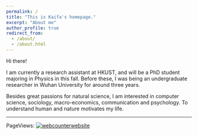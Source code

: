 ```yaml
---
permalink: /
title: "This is Kaifa's homepage."
excerpt: "About me"
author_profile: true
redirect_from: 
  - /about/
  - /about.html
---
```


Hi there!

I am currently a research assistant at HKUST, and will be a PhD student majoring in Physics in this fall. Before these, I was being an undergraduate researcher in Wuhan University for around three years.

Besides great passions for natural science, I am interested in computer science, sociology, macro-economics, communication and psychology. To understand human and nature motivates my life.

---

PageViews: <!-- hitwebcounter Code START -->
<a href="https://www.hitwebcounter.com" target="_blank">
<img src="https://hitwebcounter.com/counter/counter.php?page=7195951&style=0022&nbdigits=4&type=page&initCount=0" title="User Stats" Alt="webcounterwebsite"   border="0" >
</a>                                    